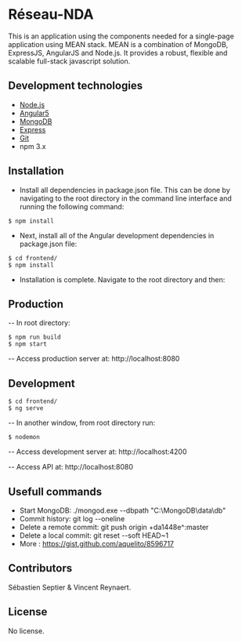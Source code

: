 # Réseau-NDA

This is an application using the components needed for a single-page application using MEAN stack. MEAN is a combination of MongoDB, ExpressJS, AngularJS and Node.js.
It provides a robust, flexible and scalable full-stack javascript solution.

## Development technologies

* [Node.js](https://nodejs.org/en/)
* [Angular5](https://angular.io/)
* [MongoDB](https://www.mongodb.com)
* [Express](https://expressjs.com/)
* [Git](https://git-scm.com/downloads)
* npm 3.x

## Installation

- Install all dependencies in package.json file. This can be done by navigating to the root directory in the command line interface and running the following command:
```
$ npm install
```
- Next, install all of the Angular development dependencies in package.json file:
```
$ cd frontend/
$ npm install
```
- Installation is complete. Navigate to the root directory and then:  

## Production
-- In root directory:
```
$ npm run build
$ npm start
```
-- Access production server at: http://localhost:8080

## Development
```
$ cd frontend/
$ ng serve
```
-- In another window, from root directory run:
```
$ nodemon
```
-- Access development server at: http://localhost:4200

-- Access API at: http://localhost:8080

## Usefull commands

* Start MongoDB: ./mongod.exe --dbpath "C:\MongoDB\data\db"
* Commit history: git log --oneline
* Delete a remote commit: git push origin +da1448e^:master
* Delete a local commit: git reset --soft HEAD~1
* More : https://gist.github.com/aquelito/8596717

## Contributors

Sébastien Septier & Vincent Reynaert.

## License

No license.